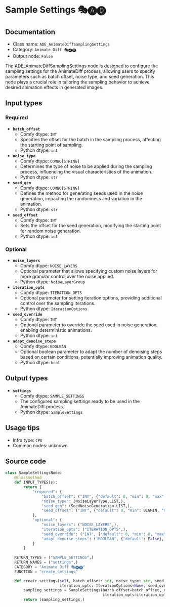 # Sample Settings 🎭🅐🅓
## Documentation
- Class name: `ADE_AnimateDiffSamplingSettings`
- Category: `Animate Diff 🎭🅐🅓`
- Output node: `False`

The ADE_AnimateDiffSamplingSettings node is designed to configure the sampling settings for the AnimateDiff process, allowing users to specify parameters such as batch offset, noise type, and seed generation. This node plays a crucial role in tailoring the sampling behavior to achieve desired animation effects in generated images.
## Input types
### Required
- **`batch_offset`**
    - Comfy dtype: `INT`
    - Specifies the offset for the batch in the sampling process, affecting the starting point of sampling.
    - Python dtype: `int`
- **`noise_type`**
    - Comfy dtype: `COMBO[STRING]`
    - Determines the type of noise to be applied during the sampling process, influencing the visual characteristics of the animation.
    - Python dtype: `str`
- **`seed_gen`**
    - Comfy dtype: `COMBO[STRING]`
    - Defines the method for generating seeds used in the noise generation, impacting the randomness and variation in the animation.
    - Python dtype: `str`
- **`seed_offset`**
    - Comfy dtype: `INT`
    - Sets the offset for the seed generation, modifying the starting point for random noise generation.
    - Python dtype: `int`
### Optional
- **`noise_layers`**
    - Comfy dtype: `NOISE_LAYERS`
    - Optional parameter that allows specifying custom noise layers for more granular control over the noise applied.
    - Python dtype: `NoiseLayerGroup`
- **`iteration_opts`**
    - Comfy dtype: `ITERATION_OPTS`
    - Optional parameter for setting iteration options, providing additional control over the sampling iterations.
    - Python dtype: `IterationOptions`
- **`seed_override`**
    - Comfy dtype: `INT`
    - Optional parameter to override the seed used in noise generation, enabling deterministic animations.
    - Python dtype: `int`
- **`adapt_denoise_steps`**
    - Comfy dtype: `BOOLEAN`
    - Optional boolean parameter to adapt the number of denoising steps based on certain conditions, potentially improving animation quality.
    - Python dtype: `bool`
## Output types
- **`settings`**
    - Comfy dtype: `SAMPLE_SETTINGS`
    - The configured sampling settings ready to be used in the AnimateDiff process.
    - Python dtype: `SampleSettings`
## Usage tips
- Infra type: `CPU`
- Common nodes: unknown


## Source code
```python
class SampleSettingsNode:
    @classmethod
    def INPUT_TYPES(s):
        return {
            "required": {
                "batch_offset": ("INT", {"default": 0, "min": 0, "max": BIGMAX}),
                "noise_type": (NoiseLayerType.LIST,),
                "seed_gen": (SeedNoiseGeneration.LIST,),
                "seed_offset": ("INT", {"default": 0, "min": BIGMIN, "max": BIGMAX}),
            },
            "optional": {
                "noise_layers": ("NOISE_LAYERS",),
                "iteration_opts": ("ITERATION_OPTS",),
                "seed_override": ("INT", {"default": 0, "min": 0, "max": 0xffffffffffffffff, "forceInput": True}),
                "adapt_denoise_steps": ("BOOLEAN", {"default": False},),
            }
        }
    
    RETURN_TYPES = ("SAMPLE_SETTINGS",)
    RETURN_NAMES = ("settings",)
    CATEGORY = "Animate Diff 🎭🅐🅓"
    FUNCTION = "create_settings"

    def create_settings(self, batch_offset: int, noise_type: str, seed_gen: str, seed_offset: int, noise_layers: NoiseLayerGroup=None,
                        iteration_opts: IterationOptions=None, seed_override: int=None, adapt_denoise_steps=False):
        sampling_settings = SampleSettings(batch_offset=batch_offset, noise_type=noise_type, seed_gen=seed_gen, seed_offset=seed_offset, noise_layers=noise_layers,
                                           iteration_opts=iteration_opts, seed_override=seed_override, adapt_denoise_steps=adapt_denoise_steps)
        return (sampling_settings,)

```
